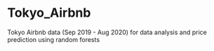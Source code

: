 # Tokyo_Airbnb
Tokyo Airbnb data (Sep 2019 - Aug 2020) for data analysis and price prediction using random forests
